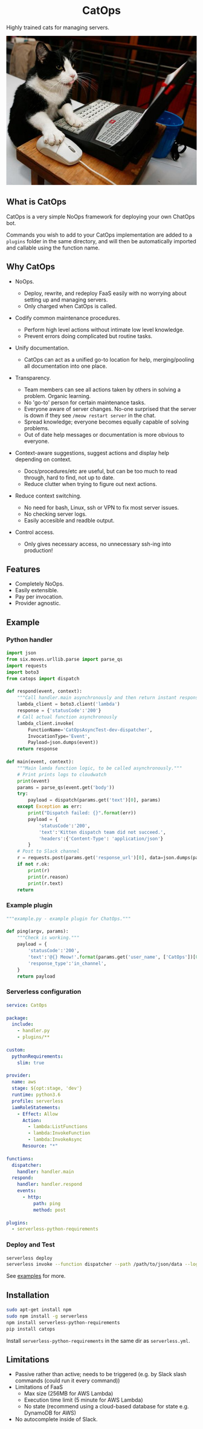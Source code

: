 <h1 align="center" >CatOps</h1>

Highly trained cats for managing servers.

![Dedicated server support agent.](https://github.com/BBOXX/CatOps/blob/master/docs/catops.jpg)

## What is CatOps

CatOps is a very simple NoOps framework for deploying your own ChatOps bot.

Commands you wish to add to your CatOps implementation are added to a `plugins`
folder in the same directory, and will then be automatically imported and callable
using the function name.

## Why CatOps

- NoOps.
  - Deploy, rewrite, and redeploy FaaS easily with no worrying about setting up and managing servers.
  - Only charged when CatOps is called.

- Codify common maintenance procedures.
  - Perform high level actions without intimate low level knowledge.
  - Prevent errors doing complicated but routine tasks. 

- Unify documentation.
  - CatOps can act as a unified go-to location for help, merging/pooling all documentation into one place.

- Transparency.
  - Team members can see all actions taken by others in solving a problem. Organic learning.
  - No 'go-to' person for certain maintenance tasks.
  - Everyone aware of server changes. No-one surprised that the server is down if they see `/meow restart server` in the chat.
  - Spread knowledge; everyone becomes equally capable of solving problems.
  - Out of date help messages or documentation is more obvious to everyone.

- Context-aware suggestions, suggest actions and display help depending on context.
  - Docs/procedures/etc are useful, but can be too much to read through, hard to find, not up to date. 
  - Reduce clutter when trying to figure out next actions. 

- Reduce context switching.
  - No need for bash, Linux, ssh or VPN to fix most server issues.
  - No checking server logs.
  - Easily accesible and readble output.

- Control access.
  - Only gives necessary access, no unnecessary ssh-ing into production!

## Features

- Completely NoOps. 
- Easily extensible.
- Pay per invocation.
- Provider agnostic.

## Example

### Python handler

```python handler.py
import json
from six.moves.urllib.parse import parse_qs
import requests
import boto3
from catops import dispatch

def respond(event, context):
    """Call handler.main asynchronously and then return instant response."""
    lambda_client = boto3.client('lambda')
    response = {'statusCode':'200'}
    # Call actual function asynchronously
    lambda_client.invoke(
        FunctionName='CatOpsAsyncTest-dev-dispatcher',
        InvocationType='Event',
        Payload=json.dumps(event))
    return response

def main(event, context):
    """Main lamda function logic, to be called asynchronously."""
    # Print prints logs to cloudwatch
    print(event)
    params = parse_qs(event.get('body'))
    try:
        payload = dispatch(params.get('text')[0], params)
    except Exception as err:
        print("Dispatch failed: {}".format(err))
        payload = {
            'statusCode':'200',
            'text':'Kitten dispatch team did not succeed.',
            'headers':{'Content-Type': 'application/json'}
        }
    # Post to Slack channel
    r = requests.post(params.get('response_url')[0], data=json.dumps(payload))
    if not r.ok:
        print(r)
        print(r.reason)
        print(r.text)
    return
```

### Example plugin

```python plugins/example.py
"""example.py - example plugin for ChatOps."""

def ping(argv, params):
    """Check is working."""
    payload = {
        'statusCode':'200',
        'text':'@{} Meow!'.format(params.get('user_name', ['CatOps'])[0]),
        'response_type':'in_channel',
    }
    return payload
```

### Serverless configuration

```yaml serverless.yml
service: CatOps

package:
  include:
    - handler.py
    - plugins/**

custom:
  pythonRequirements:
    slim: true

provider:
  name: aws
  stage: ${opt:stage, 'dev'}
  runtime: python3.6
  profile: serverless
  iamRoleStatements:
    - Effect: Allow
      Action:
        - lambda:ListFunctions
        - lambda:InvokeFunction
        - lambda:InvokeAsync
      Resource: "*"

functions:
  dispatcher:
    handler: handler.main
  respond:
    handler: handler.respond
    events:
      - http:
          path: ping
          method: post

plugins:
  - serverless-python-requirements
```

### Deploy and Test

```bash
serverless deploy
serverless invoke --function dispatcher --path /path/to/json/data --log
```

See [examples](https://github.com/bboxx/catops/example/) for more.

## Installation

```bash
sudo apt-get install npm
sudo npm install -g serverless
npm install serverless-python-requirements
pip install catops
```

Install `serverless-python-requirements` in the same dir as `serverless.yml`.

## Limitations

- Passive rather than active; needs to be triggered (e.g. by Slack slash commands (could run it every command))
- Limitations of FaaS
  - Max size (256MB for AWS Lambda)
  - Execution time limit (5 minute for AWS Lambda)
  - No state (recommend using a cloud-based database for state e.g. DynamoDB for AWS)
- No autocomplete inside of Slack.
